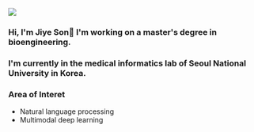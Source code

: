 <a href="mailto:sonjy9712@gmail.com" target="_blank"><img src="https://img.shields.io/badge/Gmail-EA4335?style=flat-square&logo=Gmail&logoColor=white"/></a>

### Hi, I'm Jiye Son👋 I'm working on a master's degree in bioengineering.
### I'm currently in the medical informatics lab of Seoul National University in Korea.

### Area of Interet
- Natural language processing
-  Multimodal deep learning
<!--
**jyson24/jyson24** is a ✨ _special_ ✨ repository because its `README.md` (this file) appears on your GitHub profile.

Here are some ideas to get you started:

- 🔭 I’m currently working on ...
- 🌱 I’m currently learning ...
- 👯 I’m looking to collaborate on ...
- 🤔 I’m looking for help with ...
- 💬 Ask me about ...
- 📫 How to reach me: ...
- 😄 Pronouns: ...
- ⚡ Fun fact: ...
-->
